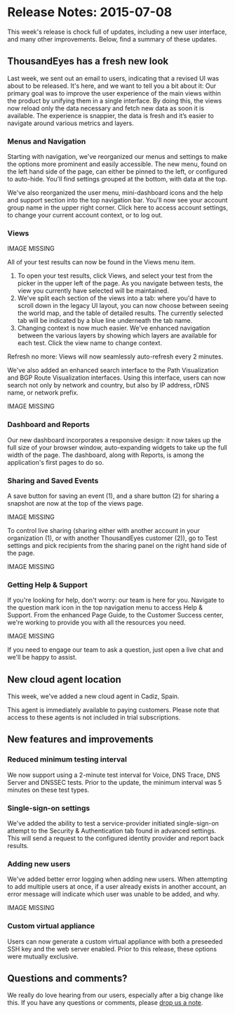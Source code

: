 # Release Notes: 2015-07-08

This week's release is chock full of updates, including a new user interface, and many other improvements.  Below, find a summary of these updates.

## ThousandEyes has a fresh new look

Last week, we sent out an email to users, indicating that a revised UI was about to be released. It's here, and we want to tell you a bit about it: Our primary goal was to improve the user experience of the main views within the product by unifying them in a single interface.  By doing this, the views now reload only the data necessary and fetch new data as soon it is available. The experience is snappier, the data is fresh and it’s easier to navigate around various metrics and layers. 

### Menus and Navigation

Starting with navigation, we've reorganized our menus and settings to make the options more prominent and easily accessible. The new menu, found on the left hand side of the page, can either be pinned to the left, or configured to auto-hide.  You'll find settings grouped at the bottom, with data at the top.

We've also reorganized the user menu, mini-dashboard icons and the help and support section into the top navigation bar. You'll now see your account group name in the upper right corner.  Click here to access account settings, to change your current account context, or to log out.

### Views

IMAGE MISSING

All of your test results can now be found in the Views menu item.

1. To open your test results, click Views, and select your test from the picker in the upper left of the page.  As you navigate between tests, the view you currently have selected will be maintained.
2. We've split each section of the views into a tab: where you'd have to scroll down in the legacy UI layout, you can now choose between seeing the world map, and the table of detailed results.  The currently selected tab will be indicated by a blue line underneath the tab name.
3. Changing context is now much easier. We've enhanced navigation between the various layers by showing which layers are available for each test. Click the view name to change context.

Refresh no more: Views will now seamlessly auto-refresh every 2 minutes.

We've also added an enhanced search interface to the Path Visualization and BGP Route Visualization interfaces. Using this interface, users can now search not only by network and country, but also by IP address, rDNS name, or network prefix.

IMAGE MISSING

### Dashboard and Reports

Our new dashboard incorporates a responsive design: it now takes up the full size of your browser window, auto-expanding widgets to take up the full width of the page.  The dashboard, along with Reports, is among the application's first pages to do so.

### Sharing and Saved Events

A save button for saving an event \(1\), and a share button \(2\) for sharing a snapshot are now at the top of the views page.

IMAGE MISSING

To control live sharing \(sharing either with another account in your organization \(1\), or with another ThousandEyes customer \(2\)\), go to Test settings and pick recipients from the sharing panel on the right hand side of the page.

IMAGE MISSING

### Getting Help & Support

If you're looking for help, don't worry: our team is here for you. Navigate to the question mark icon in the top navigation menu to access Help & Support. From the enhanced Page Guide, to the Customer Success center, we're working to provide you with all the resources you need.

IMAGE MISSING

If you need to engage our team to ask a question, just open a live chat and we'll be happy to assist.

## New cloud agent location

This week, we've added a new cloud agent in Cadiz, Spain.

This agent is immediately available to paying customers. Please note that access to these agents is not included in trial subscriptions.

## New features and improvements

### Reduced minimum testing interval

We now support using a 2-minute test interval for Voice, DNS Trace, DNS Server and DNSSEC tests.  Prior to the update, the minimum interval was 5 minutes on these test types.

### Single-sign-on settings

We've added the ability to test a service-provider initiated single-sign-on attempt to the Security & Authentication tab found in advanced settings. This will send a request to the configured identity provider and report back results.

### Adding new users

We've added better error logging when adding new users.  When attempting to add multiple users at once, if a user already exists in another account, an error message will indicate which user was unable to be added, and why.

IMAGE MISSING

### Custom virtual appliance

Users can now generate a custom virtual appliance with both a preseeded SSH key and the web server enabled. Prior to this release, these options were mutually exclusive.

## Questions and comments?

We really do love hearing from our users, especially after a big change like this. If you have any questions or comments, please [drop us a note](mailto:support@thousandeyes.com?subject=2015-07-08+Release+Comment).

